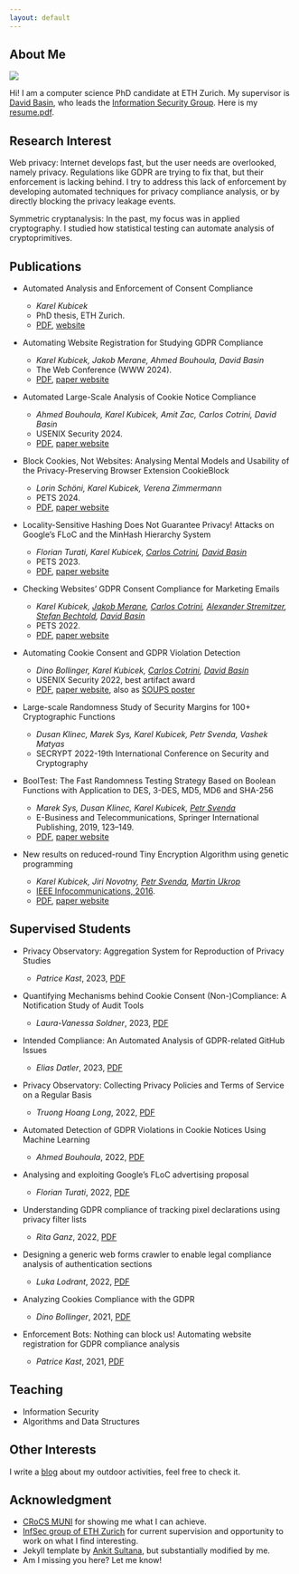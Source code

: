 ```yaml
---
layout: default
---
```


## About Me

<img class="profile-picture" src="karel.jpg">

Hi! I am a computer science PhD candidate at ETH Zurich. My supervisor is [David Basin](http://people.inf.ethz.ch/basin/), who leads the [Information Security Group](https://infsec.ethz.ch/). Here is my [resume.pdf](https://karelkubicek.github.io/resume.pdf).

## Research Interest

Web privacy: Internet develops fast, but the user needs are overlooked, namely privacy. Regulations like GDPR are trying to fix that, but their enforcement is lacking behind. I try to address this lack of enforcement by developing automated techniques for privacy compliance analysis, or by directly blocking the privacy leakage events.

Symmetric cryptanalysis: In the past, my focus was in applied cryptography. I studied how statistical testing can automate analysis of cryptoprimitives.

## Publications

* Automated Analysis and Enforcement of Consent Compliance
  * *Karel Kubicek*
  * PhD thesis, ETH Zurich.
  * [PDF](https://www.research-collection.ethz.ch/bitstream/handle/20.500.11850/662039/4/PhD_thesis_Karel_Kubicek_with_doi_electronic.pdf), [website](https://karelkubicek.github.io/post/phd)

* Automating Website Registration for Studying GDPR Compliance
  * *Karel Kubicek, Jakob Merane, Ahmed Bouhoula, David Basin*
  * The Web Conference (WWW 2024).
  * [PDF](https://karelkubicek.github.io/assets/pdf/Automating_Website_Registration_for_Studying_GDPR_Compliance.pdf), [paper website](https://karelkubicek.github.io/post/reg-www)

* Automated Large-Scale Analysis of Cookie Notice Compliance
  * *Ahmed Bouhoula, Karel Kubicek, Amit Zac, Carlos Cotrini, David Basin*
  * USENIX Security 2024.
  * [PDF](https://www.usenix.org/system/files/sec23winter-prepub-107-bouhoula.pdf), [paper website](https://ahmedbouhoula.github.io/post/automated)

* Block Cookies, Not Websites: Analysing Mental Models and Usability of the Privacy-Preserving Browser Extension CookieBlock
  * *Lorin Schöni, Karel Kubicek, Verena Zimmermann*
  * PETS 2024.
  * [PDF](https://petsymposium.org/popets/2024/popets-2024-0012.pdf), [paper website](https://karelkubicek.github.io/post/userstudy-cookieblock)

* Locality-Sensitive Hashing Does Not Guarantee Privacy! Attacks on Google’s FLoC and the MinHash Hierarchy System
  * *Florian Turati, Karel Kubicek, [Carlos Cotrini](https://inf.ethz.ch/people/people-atoz/person-detail.MTg4OTEw.TGlzdC8zMDQsLTIxNDE4MTU0NjA=.html), [David Basin](http://people.inf.ethz.ch/basin/)*
  * PETS 2023.
  * [PDF](https://petsymposium.org/2023/files/papers/issue4/popets-2023-0101.pdf), [paper website](https://karelkubicek.github.io/post/floc)

* Checking Websites’ GDPR Consent Compliance for Marketing Emails
  * *Karel Kubicek, [Jakob Merane](https://lawecon.ethz.ch/group/scientific-team/merane.html), [Carlos Cotrini](https://inf.ethz.ch/people/people-atoz/person-detail.MTg4OTEw.TGlzdC8zMDQsLTIxNDE4MTU0NjA=.html), [Alexander Stremitzer](https://laweconbusiness.ethz.ch/group/professor/stremitzer.html), [Stefan Bechtold](https://lawecon.ethz.ch/group/professors/bechtold.html), [David Basin](http://people.inf.ethz.ch/basin/)*
  * PETS 2022.
  * [PDF](https://karelkubicek.github.io/assets/pdf/Checking_Websites_GDPR_Consent_Compliance_for_Marketing_Emails.pdf), [paper website](https://karelkubicek.github.io/post/reg-pets)

* Automating Cookie Consent and GDPR Violation Detection
  * *Dino Bollinger, Karel Kubicek, [Carlos Cotrini](https://inf.ethz.ch/people/people-atoz/person-detail.MTg4OTEw.TGlzdC8zMDQsLTIxNDE4MTU0NjA=.html), [David Basin](http://people.inf.ethz.ch/basin/)*
  * USENIX Security 2022, best artifact award
  * [PDF](https://karelkubicek.github.io/assets/pdf/Automating_Cookie_Consent_and_GDPR_Violation_Detection.pdf), [paper website](https://karelkubicek.github.io/post/cookieblock), also as [SOUPS poster](https://karelkubicek.github.io/assets/pdf/CookieBlock_CookieAudit_Fixing_Cookie_Consent_with_ML.pdf)

* Large-scale Randomness Study of Security Margins for 100+ Cryptographic Functions
  * *Dusan Klinec, Marek Sys, Karel Kubicek, Petr Svenda, Vashek Matyas*
  * SECRYPT 2022-19th International Conference on Security and Cryptography

* BoolTest: The Fast Randomness Testing Strategy Based on Boolean Functions with Application to DES, 3-DES, MD5, MD6 and SHA-256
  * *Marek Sys, Dusan Klinec, Karel Kubicek, [Petr Svenda](https://crocs.fi.muni.cz/people/svenda)*
  * E-Business and Telecommunications, Springer International Publishing, 2019, 123–149.
  * [PDF](https://crocs.fi.muni.cz/_media/public/papers/booltest_preprint_2017.pdf), [paper website](https://crocs.fi.muni.cz/public/papers/Secrypt2017selected)

* New results on reduced-round Tiny Encryption Algorithm using genetic programming
  * *Karel Kubicek, Jiri Novotny, [Petr Svenda](https://crocs.fi.muni.cz/people/svenda), [Martin Ukrop](https://crocs.fi.muni.cz/people/mukrop)*
  * [IEEE Infocommunications, 2016](http://www.infocommunications.hu/2016_1).
  * [PDF](https://crocs.fi.muni.cz/_media/public/papers/infocom/infocommunications2016.pdf), [paper website](https://crocs.fi.muni.cz/public/papers/infocomm2016)


## Supervised Students


* Privacy Observatory: Aggregation System for Reproduction of Privacy Studies
  * *Patrice Kast*, 2023, [PDF](https://www.research-collection.ethz.ch/bitstream/handle/20.500.11850/662341/Kast_Patrice.pdf)

* Quantifying Mechanisms behind Cookie Consent (Non-)Compliance: A Notification Study of Audit Tools
  * *Laura-Vanessa Soldner*, 2023, [PDF](https://karelkubicek.github.io/assets/pdf/Laura_Soldner_BSc_Thesis.pdf)

* Intended Compliance: An Automated Analysis of GDPR-related GitHub Issues
  * *Elias Datler*, 2023, [PDF](https://www.research-collection.ethz.ch/handle/20.500.11850/612634)

* Privacy Observatory: Collecting Privacy Policies and Terms of Service on a Regular Basis
  * *Truong Hoang Long*, 2022, [PDF](https://karelkubicek.github.io/assets/pdf/Truong_Hoang_Long_BSc_Thesis_Privacy_Observatory.pdf)

* Automated Detection of GDPR Violations in Cookie Notices Using Machine Learning
  * *Ahmed Bouhoula*, 2022, [PDF](https://www.research-collection.ethz.ch/handle/20.500.11850/575741)

* Analysing and exploiting Google’s FLoC advertising proposal
  * *Florian Turati*, 2022, [PDF](https://www.research-collection.ethz.ch/handle/20.500.11850/535362)

* Understanding GDPR compliance of tracking pixel declarations using privacy filter lists
  * *Rita Ganz*, 2022, [PDF](https://www.research-collection.ethz.ch/handle/20.500.11850/535362)

* Designing a generic web forms crawler to enable legal compliance analysis of authentication sections
  * *Luka Lodrant*, 2022, [PDF](https://www.research-collection.ethz.ch/handle/20.500.11850/534764)

* Analyzing Cookies Compliance with the GDPR
  * *Dino Bollinger*, 2021, [PDF](https://www.research-collection.ethz.ch/handle/20.500.11850/477333)

* Enforcement Bots: Nothing can block us! Automating website registration for GDPR compliance analysis
  * *Patrice Kast*, 2021, [PDF](https://karelkubicek.github.io/assets/pdf/Patrice_Kast_Automating_website_registration_for_GDPR_compliance_analysis_signed.pdf)

## Teaching

* Information Security
* Algorithms and Data Structures

## Other Interests

I write a [blog](https://bender250.github.io) about my outdoor activities, feel free to check it.

## Acknowledgment

* [CRoCS MUNI](https://crocs.fi.muni.cz/) for showing me what I can achieve.
* [InfSec group of ETH Zurich](https://infsec.ethz.ch/) for current supervision and opportunity to work on what I find interesting.
* Jekyll template by [Ankit Sultana](https://github.com/ankitsultana), but substantially modified by me.
* Am I missing you here? Let me know!
